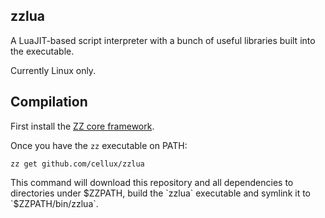 ## zzlua

A LuaJIT-based script interpreter with a bunch of useful libraries built into the executable.

Currently Linux only.

## Compilation

First install the [ZZ core framework](https://github.com/cellux/zz).

Once you have the `zz` executable on PATH:

```
zz get github.com/cellux/zzlua
```

This command will download this repository and all dependencies to
directories under $ZZPATH, build the `zzlua` executable and symlink it
to `$ZZPATH/bin/zzlua`.
